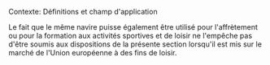 Contexte: Définitions et champ d'application

Le fait que le même navire puisse également être utilisé pour l'affrètement ou pour la formation aux activités sportives et de loisir ne l'empêche pas d'être soumis aux dispositions de la présente section lorsqu'il est mis sur le marché de l'Union européenne à des fins de loisir.